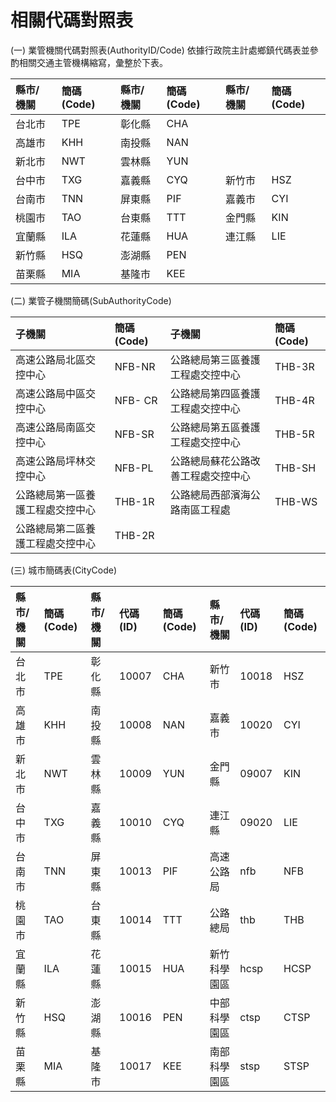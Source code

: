 # 相關代碼對照表

\(一\) 業管機關代碼對照表\(AuthorityID/Code\) 依據行政院主計處鄉鎮代碼表並參酌相關交通主管機構縮寫，彙整於下表。

| 縣市/ 機關 | 簡碼 \(Code\) | 縣市/ 機關 | 簡碼 \(Code\) | 縣市/ 機關 | 簡碼 \(Code\) |
| :--- | :--- | :--- | :--- | :--- | :--- |
| 台北市 | TPE | 彰化縣 | CHA |  |  |
| 高雄市 | KHH | 南投縣 | NAN |  |  |
| 新北市 | NWT | 雲林縣 | YUN |  |  |
| 台中市 | TXG | 嘉義縣 | CYQ | 新竹市 | HSZ |
| 台南市 | TNN | 屏東縣 | PIF | 嘉義市 | CYI |
| 桃園市 | TAO | 台東縣 | TTT | 金門縣 | KIN |
| 宜蘭縣 | ILA | 花蓮縣 | HUA | 連江縣 | LIE |
| 新竹縣 | HSQ | 澎湖縣 | PEN |  |  |
| 苗栗縣 | MIA | 基隆市 | KEE |  |  |

\(二\) 業管子機關簡碼\(SubAuthorityCode\)

| 子機關 | 簡碼 \(Code\) | 子機關 | 簡碼 \(Code\) |
| :--- | :--- | :--- | :--- |
| 高速公路局北區交控中心 | NFB-NR | 公路總局第三區養護工程處交控中心 | THB-3R |
| 高速公路局中區交控中心 | NFB- CR | 公路總局第四區養護工程處交控中心 | THB-4R |
| 高速公路局南區交控中心 | NFB-SR | 公路總局第五區養護工程處交控中心 | THB-5R |
| 高速公路局坪林交控中心 | NFB-PL | 公路總局蘇花公路改善工程處交控中心 | THB-SH |
| 公路總局第一區養護工程處交控中心 | THB-1R | 公路總局西部濱海公路南區工程處 | THB-WS |
| 公路總局第二區養護工程處交控中心 | THB-2R |  |  |

\(三\) 城市簡碼表\(CityCode\)

| 縣市/ 機關 | 簡碼 \(Code\) | 縣市/ 機關 | 代碼 \(ID\) | 簡碼 \(Code\) | 縣市/ 機關 | 代碼 \(ID\) | 簡碼 \(Code\) |
| :--- | :--- | :--- | :--- | :--- | :--- | :--- | :--- |
| 台北市 | TPE | 彰化縣 | 10007 | CHA | 新竹市 | 10018 | HSZ |
| 高雄市 | KHH | 南投縣 | 10008 | NAN | 嘉義市 | 10020 | CYI |
| 新北市 | NWT | 雲林縣 | 10009 | YUN | 金門縣 | 09007 | KIN |
| 台中市 | TXG | 嘉義縣 | 10010 | CYQ | 連江縣 | 09020 | LIE |
| 台南市 | TNN | 屏東縣 | 10013 | PIF | 高速公路局 | nfb | NFB |
| 桃園市 | TAO | 台東縣 | 10014 | TTT | 公路總局 | thb | THB |
| 宜蘭縣 | ILA | 花蓮縣 | 10015 | HUA | 新竹科學園區 | hcsp | HCSP |
| 新竹縣 | HSQ | 澎湖縣 | 10016 | PEN | 中部科學園區 | ctsp | CTSP |
| 苗栗縣 | MIA | 基隆市 | 10017 | KEE | 南部科學園區 | stsp | STSP |

